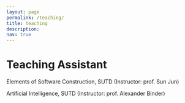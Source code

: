 ```yaml
---
layout: page
permalink: /teaching/
title: teaching
description: 
nav: true
---
```


# Teaching Assistant 
Elements of Software Construction, SUTD (Instructor: prof. Sun Jun) 
 
Artificial Intelligence, SUTD (Instructor: prof. Alexander Binder) 